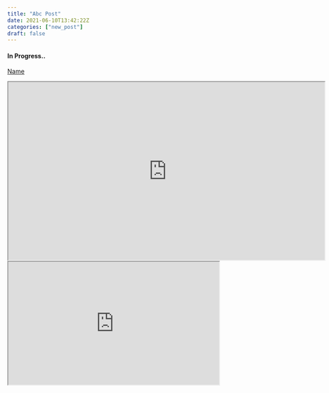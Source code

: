 ```yaml
---
title: "Abc Post"
date: 2021-06-10T13:42:22Z
categories: ["new_post"]
draft: false
---
```


#### **In Progress..**


[Name](url)


<iframe width="720" height="405"
    src="https://www.youtube.com/embed/tgbNymZ7vqY">
</iframe>



<iframe width="480" height="280"
    src="https://www.youtube.com/embed/tgbNymZ7vqY">
</iframe>
